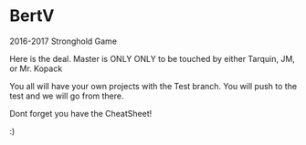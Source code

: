 # BertV
2016-2017 Stronghold Game

Here is the deal.
Master is ONLY ONLY to be touched by either Tarquin, JM, or Mr. Kopack

You all will have your own projects with the Test branch. You will push to the test and we will go from there.

Dont forget you have the CheatSheet!

:)
